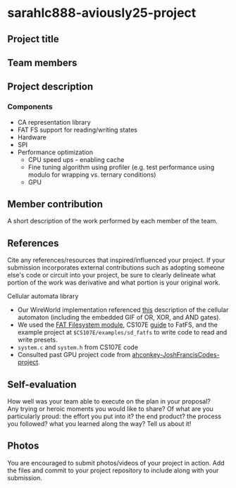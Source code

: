 # sarahlc888-aviously25-project
## Project title

## Team members

## Project description
### Components
- CA representation library
- FAT FS support for reading/writing states
- Hardware
- SPI
- Performance optimization
    - CPU speed ups - enabling cache
    - Fine tuning algorithm using profiler (e.g. test performance using modulo for wrapping vs. ternary conditions)
    - GPU
## Member contribution
A short description of the work performed by each member of the team.

## References
Cite any references/resources that inspired/influenced your project. 
If your submission incorporates external contributions such as adopting 
someone else's code or circuit into your project, be sure to clearly 
delineate what portion of the work was derivative and what portion is 
your original work.

Cellular automata library
- Our WireWorld implementation referenced [this](https://mathworld.wolfram.com/WireWorld.html) description of the cellular automaton (including the embedded GIF of OR, XOR, and AND gates).
- We used the [FAT Filesystem module](http://elm-chan.org/fsw/ff/00index_e.html), CS107E [guide](http://cs107e.github.io/guides/extras/sd_library/) to FatFS, and the example project at `$CS107E/examples/sd_fatfs` to write code to read and write presets. 
- `system.c` and `system.h` from CS107E code
- Consulted past GPU project code from [ahconkey-JoshFrancisCodes-project](https://github.com/cs107e/ahconkey-JoshFrancisCodes-project).
## Self-evaluation
How well was your team able to execute on the plan in your proposal?  
Any trying or heroic moments you would like to share? Of what are you particularly proud: the effort you put into it? the end product? 
the process you followed? what you learned along the way? Tell us about it!

## Photos
You are encouraged to submit photos/videos of your project in action. 
Add the files and commit to your project repository to include along with your submission.
